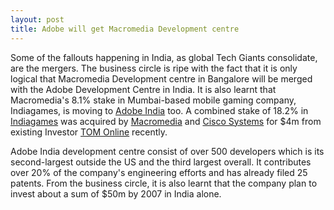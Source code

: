 ```yaml
---
layout: post
title: Adobe will get Macromedia Development centre
---
```


Some of the fallouts happening in India, as global Tech Giants consolidate, are the mergers. The business circle is ripe with the fact that it is only logical that Macromedia Development centre in Bangalore will be merged with the Adobe Development Centre in India. It is also learnt that Macromedia's 8.1% stake in Mumbai-based mobile gaming company, Indiagames, is moving to [Adobe India](http://www.adobe.co.in/) too. A combined stake of 18.2% in [Indiagames](http://www.indiagames.com/) was acquired by [Macromedia](https://www.macromedia.com/) and [Cisco Systems](http://www.cisco.com/) for $4m from existing Investor [TOM Online](http://www.tom.com/) recently.

Adobe India development centre consist of over 500 developers which is its second-largest outside the US and the third largest overall. It contributes over 20% of the company's engineering efforts and has already filed 25 patents. From the business circle, it is also learnt that the company plan to invest about a sum of $50m by 2007 in India alone.